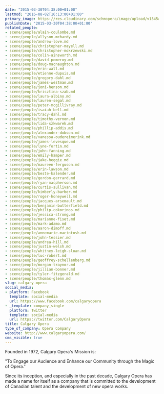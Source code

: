 ```yaml
---
date: "2015-03-30T04:38:00+01:00"
lastmod: "2016-08-02T16:13:00+01:00"
primary_image: https://res.cloudinary.com/schmopera/image/upload/v1545409169/media/webhook-uploads/1446314653193/Logo---CO.jpg.jpg
publishDate: "2015-03-30T04:38:00+01:00"
related_people:
- scene/people/alain-coulombe.md
- scene/people/allyson-mchardy.md
- scene/people/andrew-love.md
- scene/people/christopher-mayell.md
- scene/people/christopher-mokrzewski.md
- scene/people/colin-ainsworth.md
- scene/people/david-pomeroy.md
- scene/people/doug-macnaughton.md
- scene/people/erin-wall.md
- scene/people/etienne-dupuis.md
- scene/people/gregory-dahl.md
- scene/people/james-westman.md
- scene/people/joni-henson.md
- scene/people/krisztina-szab.md
- scene/people/laura-albino.md
- scene/people/lauren-segal.md
- scene/people/peter-mcgillivray.md
- scene/people/isaiah-bell.md
- scene/people/tracy-dahl.md
- scene/people/timothy-vernon.md
- scene/people/lida-szkwarek.md
- scene/people/phillip-addis.md
- scene/people/alexander-dobson.md
- scene/people/vanessa-oudereimerink.md
- scene/people/james-levesque.md
- scene/people/lyne-fortin.md
- scene/people/john-fanning.md
- scene/people/emily-hamper.md
- scene/people/jake-heggie.md
- scene/people/maureen-ferguson.md
- scene/people/erin-lawson.md
- scene/people/beste-kalender.md
- scene/people/gordon-gerrard.md
- scene/people/ryan-macpherson.md
- scene/people/curtis-sullivan.md
- scene/people/kimberly-barber.md
- scene/people/roger-honeywell.md
- scene/people/jacques-arsenault.md
- scene/people/benjamin-butterfield.md
- scene/people/philip-cokorinos.md
- scene/people/jessica-strong.md
- scene/people/marianne-fiset.md
- scene/people/mark-adamo.md
- scene/people/aaron-dimoff.md
- scene/people/annemarie-macintosh.md
- scene/people/john-tessier.md
- scene/people/andrea-hill.md
- scene/people/justin-welsh.md
- scene/people/whitney-leigh-sloan.md
- scene/people/luc-robert.md
- scene/people/geoffrey-schellenberg.md
- scene/people/morgan-traynor.md
- scene/people/jillian-bonner.md
- scene/people/tyler-fitzgerald.md
- scene/people/thomas-glenn.md
slug: calgary-opera
social_media:
- platform: Facebook
  template: social-media
  url: https://www.facebook.com/calgaryopera
- _template: company_single
  platform: Twitter
  template: social-media
  url: https://twitter.com/CalgaryOpera
title: Calgary Opera
type_of_company: Opera Company
website: http://www.calgaryopera.com/
cms_visible: true
---
```


Founded in 1972, Calgary Opera's Mission is:

"To Engage our Audience and Enhance our Community through the Magic of Opera."

Since its inception, and especially in the past decade, Calgary Opera has made a name for itself as a company that is committed to the development of Canadian talent and the development of new opera works.
